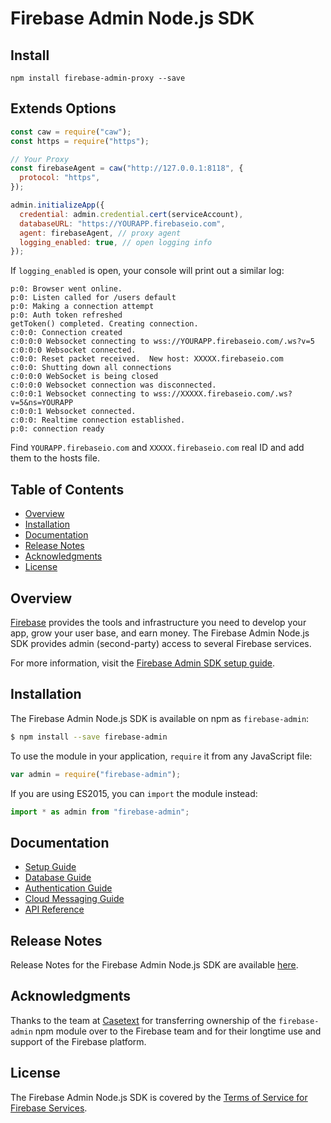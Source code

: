 # Firebase Admin Node.js SDK

## Install

```
npm install firebase-admin-proxy --save
```

## Extends Options
```js
const caw = require("caw");
const https = require("https");

// Your Proxy
const firebaseAgent = caw("http://127.0.0.1:8118", {
  protocol: "https",
});

admin.initializeApp({
  credential: admin.credential.cert(serviceAccount),
  databaseURL: "https://YOURAPP.firebaseio.com",
  agent: firebaseAgent, // proxy agent
  logging_enabled: true, // open logging info
});
```
If `logging_enabled` is open, your console will print out a similar log:
```
p:0: Browser went online.
p:0: Listen called for /users default
p:0: Making a connection attempt
p:0: Auth token refreshed
getToken() completed. Creating connection.
c:0:0: Connection created
c:0:0:0 Websocket connecting to wss://YOURAPP.firebaseio.com/.ws?v=5
c:0:0:0 Websocket connected.
c:0:0: Reset packet received.  New host: XXXXX.firebaseio.com
c:0:0: Shutting down all connections
c:0:0:0 WebSocket is being closed
c:0:0:0 Websocket connection was disconnected.
c:0:0:1 Websocket connecting to wss://XXXXX.firebaseio.com/.ws?v=5&ns=YOURAPP
c:0:0:1 Websocket connected.
c:0:0: Realtime connection established.
p:0: connection ready
```
Find `YOURAPP.firebaseio.com` and `XXXXX.firebaseio.com` real ID and add them to the hosts file.

## Table of Contents

 * [Overview](#overview)
 * [Installation](#installation)
 * [Documentation](#documentation)
 * [Release Notes](#release-notes)
 * [Acknowledgments](#acknowledgments)
 * [License](#license)


## Overview

[Firebase](https://firebase.google.com) provides the tools and infrastructure
you need to develop your app, grow your user base, and earn money. The Firebase
Admin Node.js SDK provides admin (second-party) access to several Firebase
services.

For more information, visit the
[Firebase Admin SDK setup guide](https://firebase.google.com/docs/admin/setup/).


## Installation

The Firebase Admin Node.js SDK is available on npm as `firebase-admin`:

```bash
$ npm install --save firebase-admin
```

To use the module in your application, `require` it from any JavaScript file:

```js
var admin = require("firebase-admin");
```

If you are using ES2015, you can `import` the module instead:

```js
import * as admin from "firebase-admin";
```


## Documentation

* [Setup Guide](https://firebase.google.com/docs/admin/setup/)
* [Database Guide](https://firebase.google.com/docs/database/admin/start/)
* [Authentication Guide](https://firebase.google.com/docs/auth/admin/)
* [Cloud Messaging Guide](https://firebase.google.com/docs/cloud-messaging/admin/)
* [API Reference](https://firebase.google.com/docs/reference/admin/node/)


## Release Notes

Release Notes for the Firebase Admin Node.js SDK are available
[here](https://firebase.google.com/support/release-notes/admin/node/).


## Acknowledgments

Thanks to the team at [Casetext](https://casetext.com/) for transferring
ownership of the `firebase-admin` npm module over to the Firebase team
and for their longtime use and support of the Firebase platform.


## License

The Firebase Admin Node.js SDK is covered by the
[Terms of Service for Firebase Services](https://firebase.google.com/terms/).
